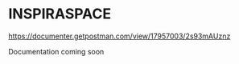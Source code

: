 # INSPIRASPACE

https://documenter.getpostman.com/view/17957003/2s93mAUznz


Documentation coming soon